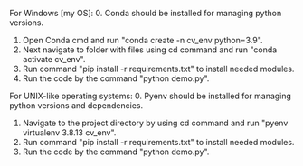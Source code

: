 For Windows [my OS]:
0. Conda should be installed for managing python versions.
1. Open Conda cmd and run "conda create -n cv_env python=3.9".
2. Next navigate to folder with files using cd command and run "conda activate cv_env".
3. Run command "pip install -r requirements.txt" to install needed modules.
4. Run the code by the command "python demo.py".

For UNIX-like operating systems:
0. Pyenv should be installed for managing python versions and dependencies.
1. Navigate to the project directory by using cd command and run "pyenv virtualenv 3.8.13 cv_env".
2. Run command "pip install -r requirements.txt" to install needed modules.
3. Run the code by the command "python demo.py".
